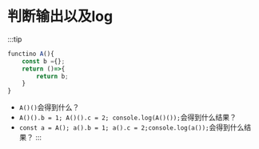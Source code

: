 # 判断输出以及log

:::tip
```js
functino A(){
    const b ={};
    return ()=>{
        return b;
    }
}
```
* `A()()`会得到什么？
* `A()().b = 1; A()().c = 2; console.log(A()());`会得到什么结果？
* `const a = A(); a().b = 1; a().c = 2;console.log(a());`会得到什么结果？
:::